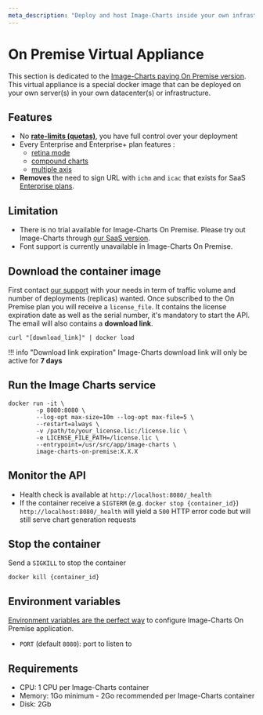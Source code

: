 ```yaml
---
meta_description: "Deploy and host Image-Charts inside your own infrastructure with our On-Premise docker container."
---
```

# On Premise Virtual Appliance

This section is dedicated to the [Image-Charts paying On Premise version](https://www.image-charts.com/pricing). This virtual appliance is a special docker image that can be deployed on your own server(s) in your own datacenter(s) or infrastructure.

## Features

- No **[rate-limits (quotas)](https://documentation.image-charts.com/limits-and-quotas/)**, you have full control over your deployment
- Every Enterprise and Enterprise+ plan features :
    - [retina mode](/reference/retina/)
    - [compound charts](/reference/compound-charts/)
    - [multiple axis](/reference/chart-axis/#visible-axes)
- **Removes** the need to sign URL with `ichm` and `icac` that exists for SaaS [Enterprise plans](/enterprise).

## Limitation

- There is no trial available for Image-Charts On Premise. Please try out Image-Charts through [our SaaS version](/).
- Font support is currently unavailable in Image-Charts On Premise.

## Download the container image

First contact [our support](mailto:support@image-charts.com) with your needs in term of traffic volume and number of deployments (replicas) wanted. Once subscribed to the On Premise plan you will receive a `license_file`. It contains the license expiration date as well as the serial number, it's mandatory to start the API. The email will also contains a **download link**.

```
curl "[download_link]" | docker load
```

!!! info "Download link expiration"
    Image-Charts download link will only be active for **7 days**

## Run the Image Charts service

```
docker run -it \
        -p 8080:8080 \
        --log-opt max-size=10m --log-opt max-file=5 \
        --restart=always \
        -v /path/to/your_license.lic:/license.lic \
        -e LICENSE_FILE_PATH=/license.lic \
        --entrypoint=/usr/src/app/image-charts \
        image-charts-on-premise:X.X.X
```

## Monitor the API

- Health check is available at `http://localhost:8080/_health`
- If the container receive a `SIGTERM` (e.g. `docker stop {container_id}`) `http://localhost:8080/_health` will yield a `500` HTTP error code but will still serve chart generation requests

## Stop the container

Send a `SIGKILL` to stop the container

```
docker kill {container_id}
```

## Environment variables

[Environment variables are the perfect way](https://12factor.net/config) to configure Image-Charts On Premise application.

- `PORT` (default `8080`): port to listen to

## Requirements

- CPU: 1 CPU per Image-Charts container
- Memory: 1Go minimum - 2Go recommended per Image-Charts container
- Disk: 2Gb
